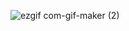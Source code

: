 ![ezgif com-gif-maker (2)](https://user-images.githubusercontent.com/5785670/210124942-fb582f93-a2c6-4b19-bbe3-9903660bbec6.gif)
